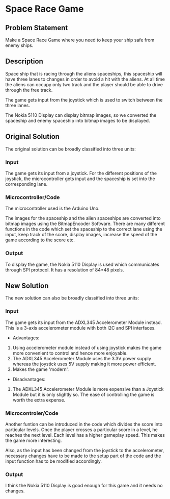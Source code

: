 # Space Race Game
## Problem Statement
Make a Space Race Game where you need to keep your ship safe from enemy ships.
## Description
Space ship that is racing through the aliens spaceships, this spaceship will have three lanes to changes in order to avoid a hit with the aliens. At all time the aliens can occupy only two track and the player should be able to drive through the free track.

The game gets input from the joystick which is used to switch between the three lanes.

The Nokia 5110 Display can display bitmap images, so we converted the spaceship and enemy spaceship into bitmap images to be displayed.
## Original Solution
The original solution can be broadly classified into three units:
### Input
The game gets its input from a joystick. For the different positions of the joystick, the microcontroller gets input and the spaceship is set into the corresponding lane.
### Microcontroller/Code
The microcontroller used is the Arduino Uno.

The images for the spaceship and the alien spaceships are converted into bitmap images using the BitmapEncoder Software. There are many different functions in the code which set the spaceship to the correct lane using the input, keep track of the score, display images, increase the speed of the game according to the score etc.
### Output
To display the game, the Nokia 5110 Display is used which communicates through SPI protocol. It has a resolution of 84*48 pixels.

## New Solution
The new solution can also be broadly classified into three units:
### Input
The game gets its input from the ADXL345 Accelerometer Module instead. This is a 3-axis accelerometer module with both I2C and SPI interfaces.
* Advantages:
1. Using accelerometer module instead of using joystick makes the game more convenient to control and hence more enjoyable.
2. The ADXL345 Accelerometer Module uses the 3.3V power supply whereas the joystick uses 5V supply making it more power efficient.
3. Makes the game 'modern'.
* Disadvantages:
1. The ADXL345 Accelerometer Module is more expensive than a Joystick Module but it is only slightly so. The ease of controlling the game is worth the extra expense.
### Microcontroler/Code
Another funtion can be introduced in the code which divides the score into particular levels. Once the player crosses a particular score in a level, he reaches the next level. Each level has a higher gameplay speed. This makes the game more interesting.

Also, as the input has been changed from the joystick to the accelerometer, necessary changes have to be made to the setup part of the code and the input function has to be modified accordingly.
### Output
I think the Nokia 5110 Display is good enough for this game and it needs no changes.



